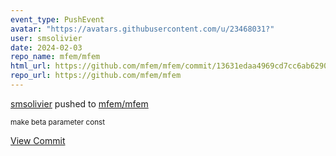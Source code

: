 ```yaml
---
event_type: PushEvent
avatar: "https://avatars.githubusercontent.com/u/23468031?"
user: smsolivier
date: 2024-02-03
repo_name: mfem/mfem
html_url: https://github.com/mfem/mfem/commit/13631edaa4969cd7cc6ab62906a93fc1b598a6a1
repo_url: https://github.com/mfem/mfem
---
```


<a href='https://github.com/smsolivier' target='_blank'>smsolivier</a> pushed to <a href='https://github.com/mfem/mfem' target='_blank'>mfem/mfem</a>

<small>make beta parameter const</small>

<a href='https://github.com/mfem/mfem/commit/13631edaa4969cd7cc6ab62906a93fc1b598a6a1' target='_blank'>View Commit</a>